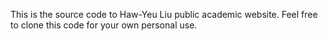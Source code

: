 This is the source code to Haw-Yeu Liu public academic website. Feel free to clone this code for your own personal use.
